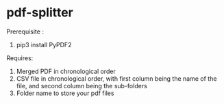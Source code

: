 # pdf-splitter
Prerequisite :
1) pip3 install PyPDF2

Requires:
1) Merged PDF in chronological order
2) CSV file in chronological order, with first column being the name of the file, and second column being the sub-folders
3) Folder name to store your pdf files



